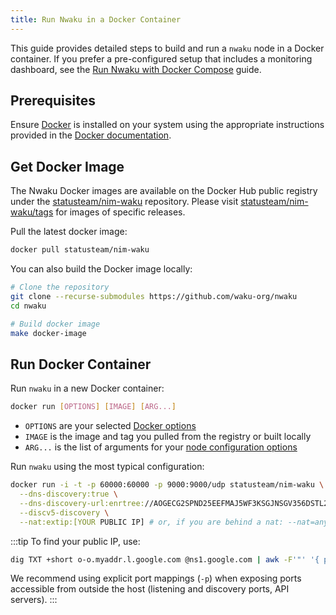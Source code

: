 ```yaml
---
title: Run Nwaku in a Docker Container
---
```


This guide provides detailed steps to build and run a `nwaku` node in a Docker container. If you prefer a pre-configured setup that includes a monitoring dashboard, see the [Run Nwaku with Docker Compose](/guides/nwaku/run-docker-compose) guide.

## Prerequisites

Ensure [Docker](https://www.docker.com/) is installed on your system using the appropriate instructions provided in the [Docker documentation](https://docs.docker.com/engine/install/).

## Get Docker Image

The Nwaku Docker images are available on the Docker Hub public registry under the [statusteam/nim-waku](https://hub.docker.com/r/statusteam/nim-waku) repository. Please visit [statusteam/nim-waku/tags](https://hub.docker.com/r/statusteam/nim-waku/tags) for images of specific releases.

Pull the latest docker image:

```bash
docker pull statusteam/nim-waku
```

You can also build the Docker image locally:

```bash
# Clone the repository
git clone --recurse-submodules https://github.com/waku-org/nwaku
cd nwaku

# Build docker image
make docker-image
```

## Run Docker Container

Run `nwaku` in a new Docker container:

```bash
docker run [OPTIONS] [IMAGE] [ARG...]
```

- `OPTIONS` are your selected [Docker options](https://docs.docker.com/engine/reference/commandline/run/#options)
- `IMAGE` is the image and tag you pulled from the registry or built locally
- `ARG...` is the list of arguments for your [node configuration options](/guides/reference/node-config-options)

Run `nwaku` using the most typical configuration:

```bash
docker run -i -t -p 60000:60000 -p 9000:9000/udp statusteam/nim-waku \
  --dns-discovery:true \
  --dns-discovery-url:enrtree://AOGECG2SPND25EEFMAJ5WF3KSGJNSGV356DSTL2YVLLZWIV6SAYBM@prod.waku.nodes.status.im \
  --discv5-discovery \
  --nat:extip:[YOUR PUBLIC IP] # or, if you are behind a nat: --nat=any
```

:::tip
To find your public IP, use:

```bash
dig TXT +short o-o.myaddr.l.google.com @ns1.google.com | awk -F'"' '{ print $2}'
```

We recommend using explicit port mappings (`-p`) when exposing ports accessible from outside the host (listening and discovery ports, API servers).
:::

